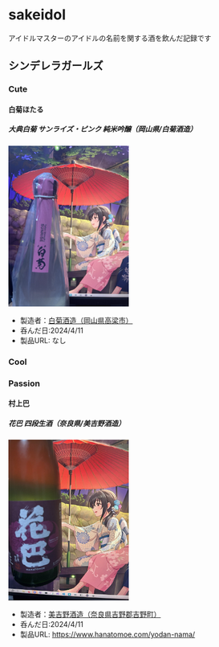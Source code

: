 # sakeidol
アイドルマスターのアイドルの名前を関する酒を飲んだ記録です

## シンデレラガールズ
### Cute

#### 白菊ほたる
##### 大典白菊 サンライズ・ピンク 純米吟醸（岡山県/白菊酒造）
<img src="img\shiragiku.jpg" style="width: 240px"></img>
- 製造者：[白菊酒造（岡山県高梁市）](https://www.shiragiku.com/)
- 呑んだ日:2024/4/11
- 製品URL: なし

### Cool


### Passion
#### 村上巴
##### 花巴 四段生酒（奈良県/美吉野酒造）
<img src="img\hanatomoe.jpg" style="width: 240px"></img>
- 製造者：[美吉野酒造（奈良県吉野郡吉野町）](https://www.hanatomoe.com/)
- 呑んだ日:2024/4/11
- 製品URL: https://www.hanatomoe.com/yodan-nama/